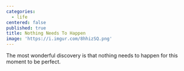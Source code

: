 ```yaml
---
categories:
  - life
centered: false
published: true
title: Nothing Needs To Happen
image: 'https://i.imgur.com/8hhizSQ.png'
---
```

The most wonderful discovery
is that nothing needs to happen
for this moment 
to be perfect.
